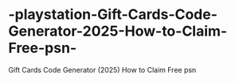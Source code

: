 # -playstation-Gift-Cards-Code-Generator-2025-How-to-Claim-Free-psn-
 Gift Cards Code Generator (2025) How to Claim Free psn
